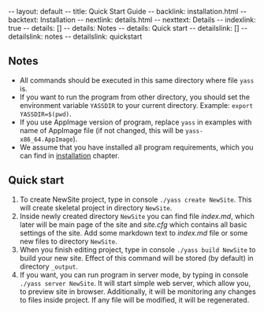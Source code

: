 -- layout: default
-- title: Quick Start Guide
-- backlink: installation.html
-- backtext: Installation
-- nextlink: details.html
-- nexttext: Details
-- indexlink: true
-- details: []
-- details: Notes
-- details: Quick start
-- detailslink: []
-- detailslink: notes
-- detailslink: quickstart
## <a name="notes"></a>Notes
* All commands should be executed in this same directory where file `yass` is.
* If you want to run the program from other directory, you should set the
  environment variable `YASSDIR` to your current directory. Example:
  `export YASSDIR=$(pwd)`.
* If you use AppImage version of program, replace `yass` in examples with
  name of AppImage file (if not changed, this will be `yass-x86_64.AppImage`).
* We assume that you have installed all program requirements, which you can
  find in [installation](installation.html) chapter.

## <a name="quickstart"></a>Quick start

1. To create NewSite project, type in console `./yass create NewSite`. This
   will create skeletal project in directory `NewSite`.
2. Inside newly created directory `NewSite` you can find file *index.md*, which
   later will be main page of the site and *site.cfg* which contains all basic
   settings of the site. Add some markdown text to *index.md* file or some new
   files to directory `NewSite`.
3. When you finish editing project, type in console `./yass build NewSite`
   to build your new site. Effect of this command will be stored (by default)
   in directory `_output`.
4. If you want, you can run program in server mode, by typing in console
   `./yass server NewSite`. It will start simple web server, which allow you,
   to preview site in browser. Additionally, it will be monitoring any changes
   to files inside project. If any file will be modified, it will be
   regenerated.
